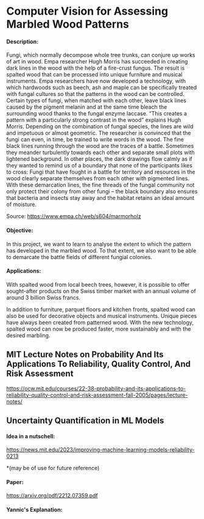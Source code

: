 # Computer Vision for Assessing Marbled Wood Patterns

#### Description: 
Fungi, which normally decompose whole tree trunks, can conjure up works of art in wood. Empa researcher Hugh Morris has succeeded in creating dark lines in the wood with the help of a fire-crust fungus. The result is spalted wood that can be processed into unique furniture and musical instruments.
Empa researchers have now developed a technology, with which hardwoods such as beech, ash and maple can be specifically treated with fungal cultures so that the patterns in the wood can be controlled.
Certain types of fungi, when matched with each other, leave black lines caused by the pigment melanin and at the same time bleach the surrounding wood thanks to the fungal enzyme laccase. “This creates a pattern with a particularly strong contrast in the wood” explains Hugh Morris. Depending on the combination of fungal species, the lines are wild and impetuous or almost geometric. The researcher is convinced that the fungi can even, in time, be trained to write words in the wood. 
The fine black lines running through the wood are the traces of a battle. Sometimes they meander turbulently towards each other and separate small plots with lightened background. In other places, the dark drawings flow calmly as if they wanted to remind us of a boundary that none of the participants likes to cross: Fungi that have fought in a battle for territory and resources in the wood clearly separate themselves from each other with pigmented lines. With these demarcation lines, the fine threads of the fungal community not only protect their colony from other fungi – the black boundary also ensures that bacteria and insects stay away and the habitat retains an ideal amount of moisture.

Source: https://www.empa.ch/web/s604/marmorholz

#### Objective:
In this project, we want to learn to analyse the extent to which the pattern has developed in the marbled wood.
To that extent, we also want to be able to demarcate the battle fields of different fungial colonies.

#### Applications:

With spalted wood from local beech trees, however, it is possible to offer sought-after products on the Swiss timber market with an annual volume of around 3 billion Swiss francs.

In addition to furniture, parquet floors and kitchen fronts, spalted wood can also be used for decorative objects and musical instruments. Unique pieces have always been created from patterned wood. With the new technology, spalted wood can now be produced faster, more sustainably and with the desired marbling.




## MIT Lecture Notes on Probability And Its Applications To Reliability, Quality Control, And Risk Assessment
https://ocw.mit.edu/courses/22-38-probability-and-its-applications-to-reliability-quality-control-and-risk-assessment-fall-2005/pages/lecture-notes/


## Uncertainty Quantification in ML Models

#### Idea in a nutschell:
https://news.mit.edu/2023/improving-machine-learning-models-reliability-0213

*(may be of use for future reference)

#### Paper:
https://arxiv.org/pdf/2212.07359.pdf

#### Yannic's Explanation:
